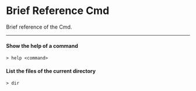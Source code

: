 # Brief Reference Cmd
Brief reference of the Cmd.

---

#### Show the help of a command
```
> help <command>
```

#### List the files of the current directory
```
> dir
```
